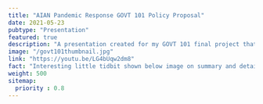 ```yaml
---
title: "AIAN Pandemic Response GOVT 101 Policy Proposal"
date: 2021-05-23
pubtype: "Presentation"
featured: true
description: "A presentation created for my GOVT 101 final project that details a proposal for a pandemic response specifically for reservations."
image: "/govt101thumbnail.jpg"
link: "https://youtu.be/LG4bUqw2dm8"
fact: "Interesting little tidbit shown below image on summary and detail page"
weight: 500
sitemap:
  priority : 0.8
---
```


